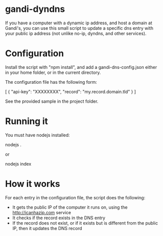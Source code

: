 gandi-dyndns
============

If you have a computer with a dynamic ip address, and host a domain at Gandi's, you can use this small script
to update a specific dns entry with your public ip address (not unlike no-ip, dyndns, and other services).

Configuration
=============

Install the script with "npm install", and add a gandi-dns-config.json either in your home folder, or in the
current directory.

The configuration file has the following form:

  [
    {
      "api-key": "XXXXXXXX",
      "record": "my.record.domain.tld"
    }
  ]

See the provided sample in the project folder.

Running it
==========

You must have nodejs installed:

nodejs .

or

nodejs index

How it works
============

For each entry in the configuration file, the script does the following:

- It gets the public IP of the computer it runs on, using the http://icanhazip.com service
- It checks if the record exists in the DNS entry
- If the record does not exist, or if it exists but is different from the public IP, then it updates
the DNS record

